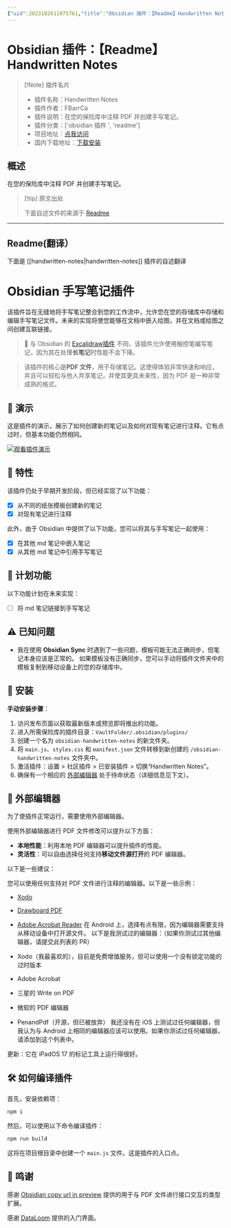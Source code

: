 ```yaml
---
{"uid":2023102611075761,"title":"Obsidian 插件：【Readme】Handwritten Notes","tags":["obsidian插件","readme"],"description":"在您的保险库中注释PDF并创建手写笔记。","author":"AI","type":"readme","draft":false,"editable":false,"modified":20230101000000,"dg-publish":true,"permalink":"/lake-of-knowledge/10-obsidian/obsidian/readme/handwritten-notes-readme/","dgPassFrontmatter":true}
---
```



# Obsidian 插件：【Readme】Handwritten Notes

> [!Note] 插件名片
> - 插件名称：Handwritten Notes
> - 插件作者：FBarrCa
> - 插件说明：在您的保险库中注释 PDF 并创建手写笔记。
> - 插件分类：['obsidian 插件 ', 'readme']
> - 项目地址：[点我访问](https://github.com/FBarrca/obsidian-handwritten-notes)
> - 国内下载地址：[下载安装](https://pkmer.cn/products/plugin/pluginMarket/?handwritten-notes)

## 概述

在您的保险库中注释 PDF 并创建手写笔记。

> [!tip] 原文出处
>
>下面自述文件的来源于 [Readme](https://ghproxy.net/https://raw.githubusercontent.com/FBarrca/obsidian-handwritten-notes/master/README.md)
>

---

## Readme(翻译）

下面是 [[handwritten-notes\|handwritten-notes]] 插件的自述翻译

# Obsidian 手写笔记插件

该插件旨在无缝地将手写笔记整合到您的工作流中，允许您在您的存储库中存储和编辑手写笔记文件。未来的实现将使您能够在文档中嵌入绘图，并在文档或绘图之间创建互联链接。

> 🔗 与 Obsidian 的 [Excalidraw插件](https://github.com/zsviczian/obsidian-excalidraw-plugin/) 不同，该插件允许使用触控笔编写笔记，因为其在处理**长笔记**时性能不会下降。

> 该插件的核心是**PDF 文件**，用于存储笔记。这使得体验非常快速和响应，并且可以轻松与他人共享笔记，并使其更具未来性，因为 PDF 是一种非常成熟的格式。

## 🎥 演示

这是插件的演示，展示了如何创建新的笔记以及如何对现有笔记进行注释。它有点过时，但基本功能仍然相同。

[![观看插件演示](https://img.youtube.com/vi/dkdKeCJzVQA/default.jpg)](https://youtu.be/dkdKeCJzVQA)

## 🚀 特性

该插件仍处于早期开发阶段，但已经实现了以下功能：

- [x] 从不同的纸张模板创建新的笔记
- [x] 对现有笔记进行注释

此外，由于 Obsidian 中提供了以下功能，您可以将其与手写笔记一起使用：

- [x] 在其他 md 笔记中嵌入笔记
- [x] 从其他 md 笔记中引用手写笔记

## 📅 计划功能

以下功能计划在未来实现：

- [ ] 将 md 笔记链接到手写笔记

## ⚠️ 已知问题

- 我在使用 **Obsidian Sync** 时遇到了一些问题，模板可能无法正确同步，但笔记本身应该是正常的。
  如果模板没有正确同步，您可以手动将插件文件夹中的模板复制到移动设备上的您的存储库中。

## 🔧 安装

**手动安装步骤**：

1. 访问发布页面以获取最新版本或预览即将推出的功能。
2. 进入所需保险库的插件目录：`VaultFolder/.obsidian/plugins/`
3. 创建一个名为 `obsidian-handwritten-notes` 的新文件夹。
4. 将 `main.js`、`styles.css` 和 `manifest.json` 文件转移到新创建的 `/obsidian-handwritten-notes` 文件夹中。
5. 激活插件：设置 > 社区插件 > 已安装插件 > 切换“Handwritten Notes”。
6. 确保有一个相应的 [外部编辑器](#external-editors) 处于待命状态（详细信息见下文）。

## 📑 外部编辑器

为了使插件正常运行，需要使用外部编辑器。

使用外部编辑器进行 PDF 文件修改可以提升以下方面：

- **本地性能**：利用本地 PDF 编辑器可以提升插件的性能。
- **灵活性**：可以自由选择任何支持**移动文件源打开**的 PDF 编辑器。

以下是一些建议：

您可以使用任何支持对 PDF 文件进行注释的编辑器。以下是一些示例：

- [Xodo](https://www.xodo.com/app/)
- [Drawboard PDF](https://www.drawboard.com/pdf/)
- [Adobe Acrobat Reader](https://acrobat.adobe.com/us/en/acrobat/pdf-reader.html)
在 Android 上，选择有点有限，因为编辑器需要支持从移动设备中打开源文件。
以下是我测试过的编辑器：（如果你测试过其他编辑器，请提交此列表的 PR）

- Xodo（我最喜欢的），目前是免费增值服务，但可以使用一个没有锁定功能的过时版本
- Adobe Acrobat
- 三星的 Write on PDF
- 微软的 PDF 编辑器
- PenandPdf（开源，但已被放弃）
我还没有在 iOS 上测试过任何编辑器，但我认为与 Android 上相同的编辑器应该可以使用。如果你测试过任何编辑器，请添加到这个列表中。

更新：它在 iPadOS 17 的标记工具上运行得很好。

## 🛠️ 如何编译插件

首先，安装依赖项：

```bash
npm i
```

然后，可以使用以下命令编译插件：

```bash
npm run build
```

这将在项目根目录中创建一个 `main.js` 文件。这是插件的入口点。

## 🙏 鸣谢

感谢 [Obsidian copy url in preview](https://github.com/NomarCub/obsidian-copy-url-in-preview) 提供的用于与 PDF 文件进行接口交互的类型扩展。

感谢 [DataLoom](https://github.com/trey-wallis/obsidian-dataloom) 提供的入门界面。
